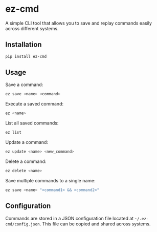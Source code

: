 # ez-cmd

A simple CLI tool that allows you to save and replay commands easily across different systems.

## Installation

```bash
pip install ez-cmd
```

## Usage

Save a command:
```bash
ez save <name> <command>
```

Execute a saved command:
```bash
ez <name>
```

List all saved commands:
```bash
ez list
```

Update a command:
```bash
ez update <name> <new_command>
```

Delete a command:
```bash
ez delete <name>
```

Save multiple commands to a single name:
```bash
ez save <name> "<command1> && <command2>"
```

## Configuration

Commands are stored in a JSON configuration file located at `~/.ez-cmd/config.json`. This file can be copied and shared across systems.
